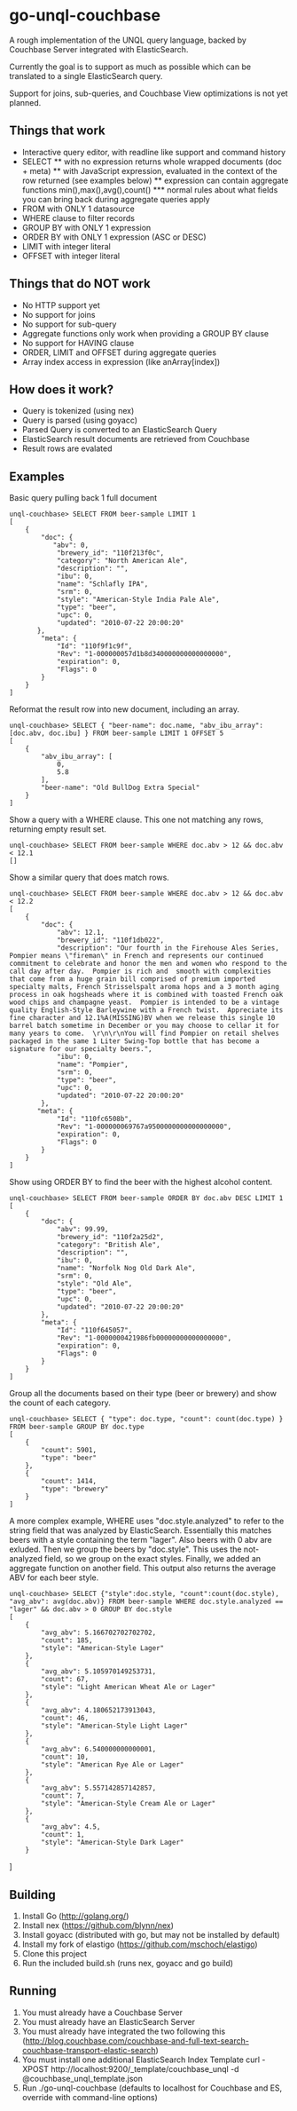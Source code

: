 # go-unql-couchbase

A rough implementation of the UNQL query language, backed by Couchbase Server integrated with ElasticSearch.

Currently the goal is to support as much as possible which can be translated to a single ElasticSearch query.

Support for joins, sub-queries, and Couchbase View optimizations is not yet planned.

## Things that work
* Interactive query editor, with readline like support and command history
* SELECT
** with no expression returns whole wrapped documents (doc + meta)
** with JavaScript expression, evaluated in the context of the row returned (see examples below)
** expression can contain aggregate functions min(),max(),avg(),count()
*** normal rules about what fields you can bring back during aggregate queries apply
* FROM with ONLY 1 datasource
* WHERE clause to filter records
* GROUP BY with ONLY 1 expression
* ORDER BY with ONLY 1 expression (ASC or DESC)
* LIMIT with integer literal
* OFFSET with integer literal

## Things that do NOT work
* No HTTP support yet
* No support for joins
* No support for sub-query
* Aggregate functions only work when providing a GROUP BY clause
* No support for HAVING clause
* ORDER, LIMIT and OFFSET during aggregate queries
* Array index access in expression (like anArray[index])

## How does it work?

* Query is tokenized (using nex)
* Query is parsed (using goyacc)
* Parsed Query is converted to an ElasticSearch Query
* ElasticSearch result documents are retrieved from Couchbase
* Result rows are evalated

## Examples

Basic query pulling back 1 full document

    unql-couchbase> SELECT FROM beer-sample LIMIT 1
    [
        {
            "doc": {
               "abv": 0,
                "brewery_id": "110f213f0c",
                "category": "North American Ale",
                "description": "",
                "ibu": 0,
                "name": "Schlafly IPA",
                "srm": 0,
                "style": "American-Style India Pale Ale",
                "type": "beer",
                "upc": 0,
                "updated": "2010-07-22 20:00:20"
           },
            "meta": {
                "Id": "110f9f1c9f",
                "Rev": "1-000000057d1b8d340000000000000000",
                "expiration": 0,
                "Flags": 0
            }
        }
    ]
    
Reformat the result row into new document, including an array.
    
    unql-couchbase> SELECT { "beer-name": doc.name, "abv_ibu_array": [doc.abv, doc.ibu] } FROM beer-sample LIMIT 1 OFFSET 5
    [
        {
            "abv_ibu_array": [
                0,
                5.8
            ],
            "beer-name": "Old BullDog Extra Special"
        }
    ]

Show a query with a WHERE clause.  This one not matching any rows, returning empty result set.

    unql-couchbase> SELECT FROM beer-sample WHERE doc.abv > 12 && doc.abv < 12.1
    []
    
Show a similar query that does match rows.
    
    unql-couchbase> SELECT FROM beer-sample WHERE doc.abv > 12 && doc.abv < 12.2
    [
        {
            "doc": {
                "abv": 12.1,
                "brewery_id": "110f1db022",
                "description": "Our fourth in the Firehouse Ales Series, Pompier means \"fireman\" in French and represents our continued commitment to celebrate and honor the men and women who respond to the call day after day.  Pompier is rich and  smooth with complexities that come from a huge grain bill comprised of premium imported specialty malts, French Strisselspalt aroma hops and a 3 month aging process in oak hogsheads where it is combined with toasted French oak wood chips and champagne yeast.  Pompier is intended to be a vintage quality English-Style Barleywine with a French twist.  Appreciate its fine character and 12.1%A(MISSING)BV when we release this single 10 barrel batch sometime in December or you may choose to cellar it for many years to come.  \r\n\r\nYou will find Pompier on retail shelves packaged in the same 1 Liter Swing-Top bottle that has become a signature for our specialty beers.",
                "ibu": 0,
                "name": "Pompier",
                "srm": 0,
                "type": "beer",
                "upc": 0,
                "updated": "2010-07-22 20:00:20"
            },
           "meta": {
                "Id": "110fc6508b",
                "Rev": "1-000000069767a9500000000000000000",
                "expiration": 0,
                "Flags": 0
            }
        }
    ]
    
Show using ORDER BY to find the beer with the highest alcohol content.
    
    unql-couchbase> SELECT FROM beer-sample ORDER BY doc.abv DESC LIMIT 1
    [
        {
            "doc": {
                "abv": 99.99,
                "brewery_id": "110f2a25d2",
                "category": "British Ale",
                "description": "",
                "ibu": 0,
                "name": "Norfolk Nog Old Dark Ale",
                "srm": 0,
                "style": "Old Ale",
                "type": "beer",
                "upc": 0,
                "updated": "2010-07-22 20:00:20"
            },
            "meta": {
                "Id": "110f645057",
                "Rev": "1-0000000421986fb00000000000000000",
                "expiration": 0,
                "Flags": 0
            }
        }
    ]
    
Group all the documents based on their type (beer or brewery) and show the count of each category.
    
    unql-couchbase> SELECT { "type": doc.type, "count": count(doc.type) } FROM beer-sample GROUP BY doc.type
    [
        {
            "count": 5901,
            "type": "beer"
        },
        {
            "count": 1414,
            "type": "brewery"
        }
    ]
    
A  more complex example, WHERE uses "doc.style.analyzed" to refer to the string field that was analyzed by ElasticSearch.  Essentially
this matches beers with a style containing the term "lager".  Also beers with 0 abv are exluded.  Then we group the beers by "doc.style".
This uses the not-analyzed field, so we group on the exact styles.  Finally, we added an aggregate function on another field.  This output
also returns the average ABV for each beer style.
    
    unql-couchbase> SELECT {"style":doc.style, "count":count(doc.style), "avg_abv": avg(doc.abv)} FROM beer-sample WHERE doc.style.analyzed == "lager" && doc.abv > 0 GROUP BY doc.style
    [
        {
            "avg_abv": 5.166702702702702,
            "count": 185,
            "style": "American-Style Lager"
        },
        {
            "avg_abv": 5.105970149253731,
            "count": 67,
            "style": "Light American Wheat Ale or Lager"
        },
        {
            "avg_abv": 4.180652173913043,
            "count": 46,
            "style": "American-Style Light Lager"
        },
        {
            "avg_abv": 6.540000000000001,
            "count": 10,
            "style": "American Rye Ale or Lager"
        },
        {
            "avg_abv": 5.557142857142857,
            "count": 7,
            "style": "American-Style Cream Ale or Lager"
        },
        {
            "avg_abv": 4.5,
            "count": 1,
            "style": "American-Style Dark Lager"
        }
   ]

## Building

1.  Install Go (http://golang.org/)
2.  Install nex (https://github.com/blynn/nex)
3.  Install goyacc (distributed with go, but may not be installed by default)
4.  Install my fork of elastigo (https://github.com/mschoch/elastigo)
5.  Clone this project
6.  Run the included build.sh (runs nex, goyacc and go build)

## Running

1.  You must already have a Couchbase Server
2.  You must already have an ElasticSearch Server
3.  You must already have integrated the two following this (http://blog.couchbase.com/couchbase-and-full-text-search-couchbase-transport-elastic-search)
4.  You must install one additional ElasticSearch Index Template
    curl -XPOST http://localhost:9200/_template/couchbase_unql -d @couchbase_unql_template.json
5.  Run ./go-unql-couchbase (defaults to localhost for Couchbase and ES, override with command-line options)